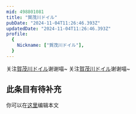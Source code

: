 ```yaml
---
mid: 498801081
title: "賀茂川ドイル"
pubDate: "2024-11-04T11:26:46.393Z"
updatedDate: "2024-11-04T11:26:46.393Z"
profile:
  {
    Nickname: ["賀茂川ドイル"],
  }
---
```


关注[賀茂川ドイル](https://space.bilibili.com/498801081)谢谢喵~ 关注[賀茂川ドイル](https://space.bilibili.com/498801081)谢谢喵~

## 此条目有待补充
你可以在[这里](https://github.com/Yuhanawa/VTuber.ICU-Content/edit/master/v/賀茂川ドイル/index.md)编辑本文
